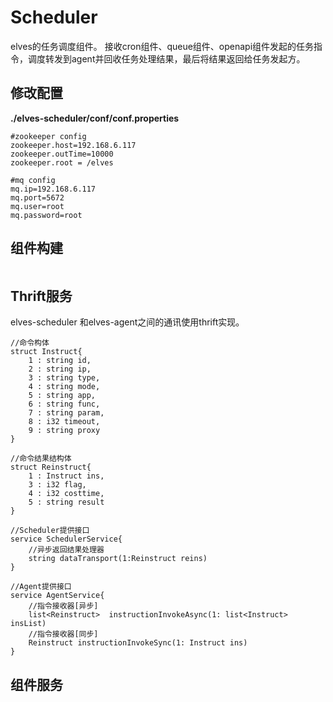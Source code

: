 # Scheduler

elves的任务调度组件。   接收cron组件、queue组件、openapi组件发起的任务指令，调度转发到agent并回收任务处理结果，最后将结果返回给任务发起方。

## 修改配置

**./elves-scheduler/conf/conf.properties**

```
#zookeeper config
zookeeper.host=192.168.6.117
zookeeper.outTime=10000
zookeeper.root = /elves

#mq config
mq.ip=192.168.6.117
mq.port=5672
mq.user=root
mq.password=root
```

## 组件构建

```

```

## Thrift服务

elves-scheduler 和elves-agent之间的通讯使用thrift实现。

```
//命令构体
struct Instruct{
    1 : string id,
    2 : string ip,
    3 : string type,
    4 : string mode,
    5 : string app,
    6 : string func,
    7 : string param,
    8 : i32 timeout,
    9 : string proxy
}

//命令结果结构体
struct Reinstruct{
    1 : Instruct ins,
    3 : i32 flag,
    4 : i32 costtime,
    5 : string result
}
```

```
//Scheduler提供接口
service SchedulerService{
    //异步返回结果处理器
    string dataTransport(1:Reinstruct reins)
}

//Agent提供接口
service AgentService{
    //指令接收器[异步]
    list<Reinstruct>  instructionInvokeAsync(1: list<Instruct> insList)
    //指令接收器[同步]
    Reinstruct instructionInvokeSync(1: Instruct ins)
}
```

## 组件服务






